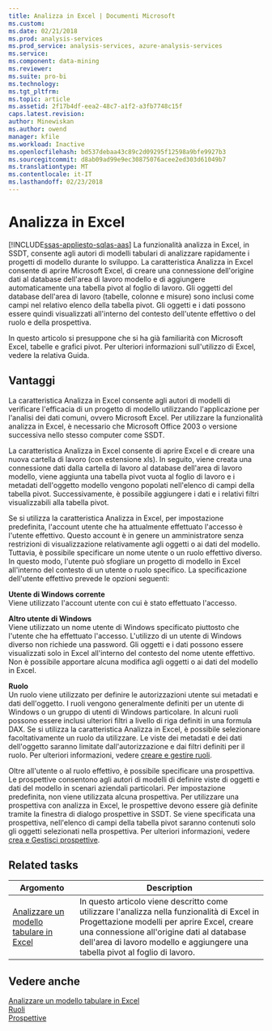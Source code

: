 ```yaml
---
title: Analizza in Excel | Documenti Microsoft
ms.custom: 
ms.date: 02/21/2018
ms.prod: analysis-services
ms.prod_service: analysis-services, azure-analysis-services
ms.service: 
ms.component: data-mining
ms.reviewer: 
ms.suite: pro-bi
ms.technology: 
ms.tgt_pltfrm: 
ms.topic: article
ms.assetid: 2f17b4df-eea2-48c7-a1f2-a3fb7748c15f
caps.latest.revision: 
author: Minewiskan
ms.author: owend
manager: kfile
ms.workload: Inactive
ms.openlocfilehash: bd537debaa43c89c2d09295f12598a9bfe9927b3
ms.sourcegitcommit: d8ab09ad99e9ec30875076acee2ed303d61049b7
ms.translationtype: MT
ms.contentlocale: it-IT
ms.lasthandoff: 02/23/2018
---
```

# <a name="analyze-in-excel"></a>Analizza in Excel
[!INCLUDE[ssas-appliesto-sqlas-aas](../../includes/ssas-appliesto-sqlas-aas.md)]
La funzionalità analizza in Excel, in SSDT, consente agli autori di modelli tabulari di analizzare rapidamente i progetti di modello durante lo sviluppo. La caratteristica Analizza in Excel consente di aprire Microsoft Excel, di creare una connessione dell'origine dati al database dell'area di lavoro modello e di aggiungere automaticamente una tabella pivot al foglio di lavoro. Gli oggetti del database dell'area di lavoro (tabelle, colonne e misure) sono inclusi come campi nel relativo elenco della tabella pivot. Gli oggetti e i dati possono essere quindi visualizzati all'interno del contesto dell'utente effettivo o del ruolo e della prospettiva.  
  
 In questo articolo si presuppone che si ha già familiarità con Microsoft Excel, tabelle e grafici pivot. Per ulteriori informazioni sull'utilizzo di Excel, vedere la relativa Guida.  
  
##  <a name="bkmk_benefits"></a> Vantaggi  
 La caratteristica Analizza in Excel consente agli autori di modelli di verificare l'efficacia di un progetto di modello utilizzando l'applicazione per l'analisi dei dati comuni, ovvero Microsoft Excel. Per utilizzare la funzionalità analizza in Excel, è necessario che Microsoft Office 2003 o versione successiva nello stesso computer come SSDT.  
  
 La caratteristica Analizza in Excel consente di aprire Excel e di creare una nuova cartella di lavoro (con estensione xls). In seguito, viene creata una connessione dati dalla cartella di lavoro al database dell'area di lavoro modello, viene aggiunta una tabella pivot vuota al foglio di lavoro e i metadati dell'oggetto modello vengono popolati nell'elenco di campi della tabella pivot. Successivamente, è possibile aggiungere i dati e i relativi filtri visualizzabili alla tabella pivot.  
  
 Se si utilizza la caratteristica Analizza in Excel, per impostazione predefinita, l'account utente che ha attualmente effettuato l'accesso è l'utente effettivo. Questo account è in genere un amministratore senza restrizioni di visualizzazione relativamente agli oggetti o ai dati del modello. Tuttavia, è possibile specificare un nome utente o un ruolo effettivo diverso. In questo modo, l'utente può sfogliare un progetto di modello in Excel all'interno del contesto di un utente o ruolo specifico. La specificazione dell'utente effettivo prevede le opzioni seguenti:  
  
 **Utente di Windows corrente**  
 Viene utilizzato l'account utente con cui è stato effettuato l'accesso.  
  
 **Altro utente di Windows**  
 Viene utilizzato un nome utente di Windows specificato piuttosto che l'utente che ha effettuato l'accesso. L'utilizzo di un utente di Windows diverso non richiede una password. Gli oggetti e i dati possono essere visualizzati solo in Excel all'interno del contesto del nome utente effettivo. Non è possibile apportare alcuna modifica agli oggetti o ai dati del modello in Excel.  
  
 **Ruolo**  
 Un ruolo viene utilizzato per definire le autorizzazioni utente sui metadati e dati dell'oggetto. I ruoli vengono generalmente definiti per un utente di Windows o un gruppo di utenti di Windows particolare. In alcuni ruoli possono essere inclusi ulteriori filtri a livello di riga definiti in una formula DAX. Se si utilizza la caratteristica Analizza in Excel, è possibile selezionare facoltativamente un ruolo da utilizzare. Le viste dei metadati e dei dati dell'oggetto saranno limitate dall'autorizzazione e dai filtri definiti per il ruolo. Per ulteriori informazioni, vedere [creare e gestire ruoli](../../analysis-services/tabular-models/create-and-manage-roles-ssas-tabular.md).  
  
 Oltre all'utente o al ruolo effettivo, è possibile specificare una prospettiva. Le prospettive consentono agli autori di modelli di definire viste di oggetti e dati del modello in scenari aziendali particolari. Per impostazione predefinita, non viene utilizzata alcuna prospettiva. Per utilizzare una prospettiva con analizza in Excel, le prospettive devono essere già definite tramite la finestra di dialogo prospettive in SSDT. Se viene specificata una prospettiva, nell'elenco di campi della tabella pivot saranno contenuti solo gli oggetti selezionati nella prospettiva. Per ulteriori informazioni, vedere [crea e Gestisci prospettive](../../analysis-services/tabular-models/create-and-manage-perspectives-ssas-tabular.md).  
  
##  <a name="bkmk_rt"></a> Related tasks  
  
|**Argomento**|**Description**|  
|---------------|---------------------|  
|[Analizzare un modello tabulare in Excel](../../analysis-services/tabular-models/analyze-a-tabular-model-in-excel-ssas-tabular.md)|In questo articolo viene descritto come utilizzare l'analizza nella funzionalità di Excel in Progettazione modelli per aprire Excel, creare una connessione all'origine dati al database dell'area di lavoro modello e aggiungere una tabella pivot al foglio di lavoro.|  
  
## <a name="see-also"></a>Vedere anche  
 [Analizzare un modello tabulare in Excel](../../analysis-services/tabular-models/analyze-a-tabular-model-in-excel-ssas-tabular.md)   
 [Ruoli](../../analysis-services/tabular-models/roles-ssas-tabular.md)   
 [Prospettive](../../analysis-services/tabular-models/perspectives-ssas-tabular.md)  
  
  
